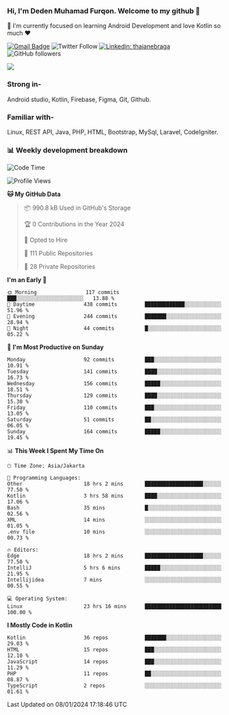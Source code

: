 ### Hi, I'm Deden Muhamad Furqon. Welcome to my github 👋

<!--
**furqoncreative/furqoncreative** is a ✨ _special_ ✨ repository because its `README.md` (this file) appears on your GitHub profile.

Here are some ideas to get you started:

- 🔭 I’m currently working on ...
- 👯 I’m looking to collaborate on ...
- 🤔 I’m looking for help with ...
- 💬 Ask me about ...
- 📫 How to reach me: ...
- 😄 Pronouns: ...
- ⚡ Fun fact: ...
-->

  🌱 I'm currently focused on learning Android Development and love Kotlin so much ❤ 

[![Gmail Badge](https://img.shields.io/badge/-furqoncreative24@gmail.com-c14438?style=flat-square&logo=Gmail&logoColor=white&link=mailto:furqoncreative24@gmail.com)](mailto:furqoncreative24@gmail.com)
![Twitter Follow](https://img.shields.io/twitter/follow/furqoncreative?label=Follow)
[![Linkedin: thaianebraga](https://img.shields.io/badge/-Deden_Muhamad_Furqon-blue?style=flat-square&logo=Linkedin&logoColor=white&link=https://www.linkedin.com/in/anmol-p-singh/)](https://www.linkedin.com/in/furqoncreative/)
![GitHub followers](https://img.shields.io/github/followers/furqoncreative?label=Follow&style=social)

<img src="https://github-readme-stats.sera5-dev.vercel.app/api?username=furqoncreative&hide=stars&show_icons=true&count_private=true&include_all_commits=true&title_color=#008080&icon_color=#008080&hide_border=true" width="">

### Strong in-

Android studio, Kotlin, Firebase, Figma, Git, Github.

### Familiar with-
Linux, REST API, Java, PHP, HTML, Bootstrap, MySql, Laravel, CodeIgniter.

### 📊 Weekly development breakdown

<!--START_SECTION:waka-->
![Code Time](http://img.shields.io/badge/Code%20Time-1%2C698%20hrs%2051%20mins-blue)

![Profile Views](http://img.shields.io/badge/Profile%20Views-0-blue)

**🐱 My GitHub Data** 

> 📦 990.8 kB Used in GitHub's Storage 
 > 
> 🏆 0 Contributions in the Year 2024
 > 
> 💼 Opted to Hire
 > 
> 📜 111 Public Repositories 
 > 
> 🔑 28 Private Repositories 
 > 
**I'm an Early 🐤** 

```text
🌞 Morning                117 commits         ███░░░░░░░░░░░░░░░░░░░░░░   13.88 % 
🌆 Daytime                438 commits         █████████████░░░░░░░░░░░░   51.96 % 
🌃 Evening                244 commits         ███████░░░░░░░░░░░░░░░░░░   28.94 % 
🌙 Night                  44 commits          █░░░░░░░░░░░░░░░░░░░░░░░░   05.22 % 
```
📅 **I'm Most Productive on Sunday** 

```text
Monday                   92 commits          ███░░░░░░░░░░░░░░░░░░░░░░   10.91 % 
Tuesday                  141 commits         ████░░░░░░░░░░░░░░░░░░░░░   16.73 % 
Wednesday                156 commits         █████░░░░░░░░░░░░░░░░░░░░   18.51 % 
Thursday                 129 commits         ████░░░░░░░░░░░░░░░░░░░░░   15.30 % 
Friday                   110 commits         ███░░░░░░░░░░░░░░░░░░░░░░   13.05 % 
Saturday                 51 commits          ██░░░░░░░░░░░░░░░░░░░░░░░   06.05 % 
Sunday                   164 commits         █████░░░░░░░░░░░░░░░░░░░░   19.45 % 
```


📊 **This Week I Spent My Time On** 

```text
🕑︎ Time Zone: Asia/Jakarta

💬 Programming Languages: 
Other                    18 hrs 2 mins       ███████████████████░░░░░░   77.50 % 
Kotlin                   3 hrs 58 mins       ████░░░░░░░░░░░░░░░░░░░░░   17.06 % 
Bash                     35 mins             █░░░░░░░░░░░░░░░░░░░░░░░░   02.56 % 
XML                      14 mins             ░░░░░░░░░░░░░░░░░░░░░░░░░   01.05 % 
.env file                10 mins             ░░░░░░░░░░░░░░░░░░░░░░░░░   00.73 % 

🔥 Editors: 
Edge                     18 hrs 2 mins       ███████████████████░░░░░░   77.50 % 
IntelliJ                 5 hrs 6 mins        █████░░░░░░░░░░░░░░░░░░░░   21.95 % 
Intellijidea             7 mins              ░░░░░░░░░░░░░░░░░░░░░░░░░   00.55 % 

💻 Operating System: 
Linux                    23 hrs 16 mins      █████████████████████████   100.00 % 
```

**I Mostly Code in Kotlin** 

```text
Kotlin                   36 repos            ███████░░░░░░░░░░░░░░░░░░   29.03 % 
HTML                     15 repos            ███░░░░░░░░░░░░░░░░░░░░░░   12.10 % 
JavaScript               14 repos            ███░░░░░░░░░░░░░░░░░░░░░░   11.29 % 
PHP                      11 repos            ██░░░░░░░░░░░░░░░░░░░░░░░   08.87 % 
TypeScript               2 repos             ░░░░░░░░░░░░░░░░░░░░░░░░░   01.61 % 
```




 Last Updated on 08/01/2024 17:18:46 UTC
<!--END_SECTION:waka-->
